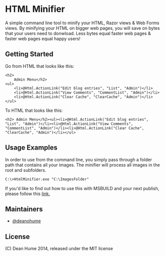 HTML Minifier
=============

A simple command line tool to minify your HTML, Razor views & Web Forms views. By minifying your HTML on bigger web pages, 
you will save on bytes that your users need to donwload. Less bytes equal faster web pages & faster web pages equal happy users!

## Getting Started

Go from HTML that looks like this:

    <h2>
        Admin Menu</h2>
    <ul>
        <li>@Html.ActionLink("Edit blog entries", "List", "Admin")</li>
        <li>@Html.ActionLink("View Comments", "CommentList", "Admin")</li>
        <li>@Html.ActionLink("Clear Cache", "ClearCache", "Admin")</li>
    </ul>

To HTML that looks like this:

    <h2> Admin Menu</h2><ul><li>@Html.ActionLink("Edit blog entries", "List", "Admin")</li><li>@Html.ActionLink("View Comments", "CommentList", "Admin")</li><li>@Html.ActionLink("Clear Cache", "ClearCache", "Admin")</li></ul> 

## Usage Examples

In order to use from the command line, you simply pass through a folder path that contains all your images. The minifier will process all images in the root and subfolders.

    C:\>HtmlMinifier.exe "C:\ImagesFolder"

If you'd like to find out how to use this with MSBUILD and your next publish, please follow this [link.](http://deanhume.com/Home/BlogPost/a-simple-html-minifier-for-asp-net/2097)

## Maintainers

* [@deanohume](http://github.com/deanhume)

## License

(C) Dean Hume 2014, released under the MIT license

